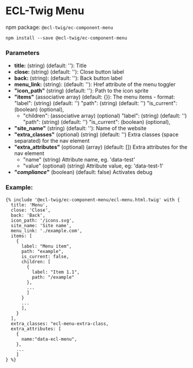 # ECL-Twig Menu

npm package: `@ecl-twig/ec-component-menu`

```shell
npm install --save @ecl-twig/ec-component-menu
```

### Parameters

- **title:** (string) (default: ''): Title
- **close:** (string) (default: ''): Close button label
- **back:** (string): (default: ''): Back button label
- **menu_link:** (string): (default: ''): Href attribute of the menu toggler
- **"icon_path"** (string) (default: ''): Path to the icon sprite
- **"items"** (associative array) (default: {}): The menu items - format:
  "label": (string) (default: '')
  "path": (string) (default: '')
  "is_current": (boolean) (optional),
  - "children": (associative array) (optional)
    "label": (string) (default: '')
    "path": (string) (default: '')
    "is_current": (boolean) (optional),
- **"site_name"** (string) (default: ''): Name of the website
- **"extra_classes"** (optional) (string) (default: '') Extra classes (space separated) for the nav element
- **"extra_attributes"** (optional) (array) (default: []) Extra attributes for the nav element
  - "name" (string) Attribute name, eg. 'data-test'
  - "value" (optional) (string) Attribute value, eg: 'data-test-1'
- **"_compliance_"** (boolean) (default: false) Activates debug

### Example:

<!-- prettier-ignore -->
```twig
{% include '@ecl-twig/ec-component-menu/ecl-menu.html.twig' with { 
  title: 'Menu', 
  close: 'Close', 
  back: 'Back', 
  icon_path: '/icons.svg', 
  site_name: 'Site name', 
  menu_link: './example.com', 
  items: [ 
    { 
      label: "Menu item", 
      path: "example", 
      is_current: false, 
      children: [ 
        {
          label: "Item 1.1",
          path: "/example"
        },
        ...
        ] 
      } 
      ... 
      ], 
    } 
  ], 
  extra_classes: "ecl-menu-extra-class, 
  extra_attributes: [ 
    { 
      name:"data-ecl-menu", 
    }, 
    ... 
    ] 
} %} 
```
